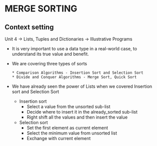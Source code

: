 # MERGE SORTING
## Context setting
Unit 4 -> Lists, Tuples and Dictionaries -> Illustrative Programs
* It is very important to use a data type in a real-world case, to understand its true value and benefit.

* We are covering three types of sorts

      * Comparison Algorithms - Insertion Sort and Selection Sort
      * Divide and Conquer Algorithms - Merge Sort, Quick Sort

* We have already seen the power of Lists when we covered Insertion sort and Selection Sort 
    
    * Insertion sort 
         * Select a value from the unsorted sub-list
         * Decide where to insert it in the already_sorted sub-list
         * Right shift all the values and then insert the value
    * Selection sort
         * Set the first element as current element
         * Select the minimum value from unsorted list 
         * Exchange with current element
